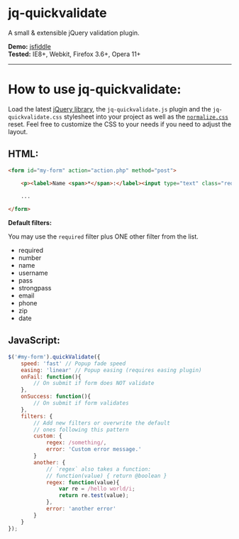 # jq-quickvalidate

A small & extensible jQuery validation plugin.

**Demo:** [jsfiddle](http://jsfiddle.net/elclanrs/ZsS2D/embedded/result/)  
**Tested:** IE8+, Webkit, Firefox 3.6+, Opera 11+

* * *


# How to use jq-quickvalidate:

Load the latest [jQuery library](http://jquery.com), the `jq-quickvalidate.js` plugin and the `jq-quickvalidate.css` stylesheet into your project as well as the [`normalize.css`](http://necolas.github.com/normalize.css/) reset. Feel free to customize the CSS to your needs if you need to adjust the layout.

## HTML:

```html
<form id="my-form" action="action.php" method="post">

    <p><label>Name <span>*</span>:</label><input type="text" class="required name"/></p>
    
    ...

</form>
```
      
**Default filters:**

You may use the `required` filter plus ONE other filter from the list. 

* required
* number
* name
* username
* pass
* strongpass
* email
* phone
* zip
* date

## JavaScript:

```javascript
$('#my-form').quickValidate({
    speed: 'fast' // Popup fade speed
    easing: 'linear' // Popup easing (requires easing plugin)
    onFail: function(){
        // On submit if form does NOT validate
    },
    onSuccess: function(){
        // On submit if form validates
    },
    filters: {
        // Add new filters or overwrite the default 
        // ones following this pattern
        custom: {
            regex: /something/,
            error: 'Custom error message.'
        }
        another: {
            // `regex` also takes a function:
            // function(value) { return @boolean }
            regex: function(value){
                var re = /hello world/i;
                return re.test(value);
            },
            error: 'another error'
        }
    }
});
```